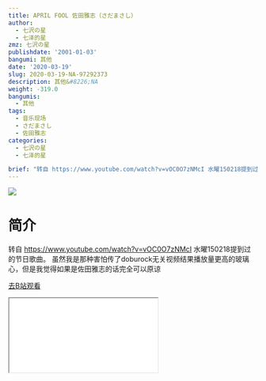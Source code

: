 ```yaml
---
title: APRIL FOOL 佐田雅志（さだまさし）
author:
  - 七沢の星
  - 七泽的星
zmz: 七沢の星
publishdate: '2001-01-03'
bangumi: 其他
date: '2020-03-19'
slug: 2020-03-19-NA-97292373
description: 其他&#8226;NA
weight: -319.0
bangumis:
  - 其他
tags:
  - 音乐现场
  - さだまさし
  - 佐田雅志
categories:
  - 七沢の星
  - 七泽的星

brief: "转自 https://www.youtube.com/watch?v=vOC0O7zNMcI 水曜150218提到过的节日歌曲。 虽然我是那种害怕传了doburock无关视频结果播放量更高的玻璃心，但是我觉得如果是佐田雅志的话完全可以原谅"
---
```

![](https://raw.githubusercontent.com/tcgriffith/owaraisite/master/static/tmpimg/32c1042b16a4b1a8f82fa4e18ffbfb9c33c82162.jpg.480.jpg)
# 简介  
转自 https://www.youtube.com/watch?v=vOC0O7zNMcI
水曜150218提到过的节日歌曲。
虽然我是那种害怕传了doburock无关视频结果播放量更高的玻璃心，但是我觉得如果是佐田雅志的话完全可以原谅  

[去B站观看](https://www.bilibili.com/video/av97292373/)
<div class ="resp-container"><iframe class="testiframe" src="//player.bilibili.com/player.html?aid=97292373"", scrolling="no", allowfullscreen="true" > </iframe></div> 
